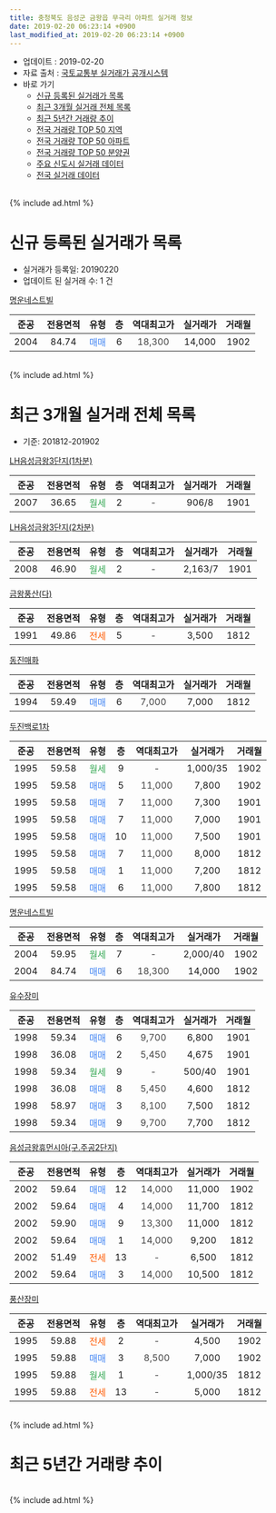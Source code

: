 ```yaml
---
title: 충청북도 음성군 금왕읍 무극리 아파트 실거래 정보
date: 2019-02-20 06:23:14 +0900
last_modified_at: 2019-02-20 06:23:14 +0900
---
```


* 업데이트 : 2019-02-20
* 자료 출처 : [국토교통부 실거래가 공개시스템](http://rt.molit.go.kr)
* 바로 가기
    * [신규 등록된 실거래가 목록](#신규-등록된-실거래가-목록)
    * [최근 3개월 실거래 전체 목록](#최근-3개월-실거래-전체-목록)
    * [최근 5년간 거래량 추이](#최근-5년간-거래량-추이)
    * [전국 거래량 TOP 50 지역](https://inasie.github.io/apt-trade-info/최근-3개월-전국에서-가장-거래가-많이-발생한-지역)
    * [전국 거래량 TOP 50 아파트](https://inasie.github.io/apt-trade-info/최근-3개월-전국에서-가장-거래가-많이-발생한-아파트)
    * [전국 거래량 TOP 50 분양권](https://inasie.github.io/apt-trade-info/최근-3개월-전국에서-가장-거래가-많이-발생한-분양권)
    * [주요 신도시 실거래 데이터](https://inasie.github.io/apt-trade-info/주요-신도시)
    * [전국 실거래 데이터](https://inasie.github.io/apt-trade-info/전국)
<br>
{% include ad.html %}
<br>

# 신규 등록된 실거래가 목록
* 실거래가 등록일: 20190220
* 업데이트 된 실거래 수: 1 건


[명운네스트빌](https://search.naver.com/search.naver?query=%EC%B6%A9%EC%B2%AD%EB%B6%81%EB%8F%84+%EC%9D%8C%EC%84%B1%EA%B5%B0+%EA%B8%88%EC%99%95%EC%9D%8D+%EB%AC%B4%EA%B7%B9%EB%A6%AC+%EB%AA%85%EC%9A%B4%EB%84%A4%EC%8A%A4%ED%8A%B8%EB%B9%8C)

|준공|전용면적|유형|층|역대최고가|실거래가|거래월|
|:---:|:---:|:---:|:---:|:---:|:---:|:---:|
|2004|84.74|<span style="color:#4285f3">매매</span>|6|<span style="color:#444444">18,300</span>|14,000|1902|


<br>
{% include ad.html %}
<br>

# 최근 3개월 실거래 전체 목록
* 기준: 201812-201902


[LH음성금왕3단지(1차분)](https://search.naver.com/search.naver?query=%EC%B6%A9%EC%B2%AD%EB%B6%81%EB%8F%84+%EC%9D%8C%EC%84%B1%EA%B5%B0+%EA%B8%88%EC%99%95%EC%9D%8D+%EB%AC%B4%EA%B7%B9%EB%A6%AC+LH%EC%9D%8C%EC%84%B1%EA%B8%88%EC%99%953%EB%8B%A8%EC%A7%80%281%EC%B0%A8%EB%B6%84%29)

|준공|전용면적|유형|층|역대최고가|실거래가|거래월|
|:---:|:---:|:---:|:---:|:---:|:---:|:---:|
|2007|36.65|<span style="color:#34a853">월세</span>|2|<span style="color:#444444">-</span>|906/8|1901|

[LH음성금왕3단지(2차분)](https://search.naver.com/search.naver?query=%EC%B6%A9%EC%B2%AD%EB%B6%81%EB%8F%84+%EC%9D%8C%EC%84%B1%EA%B5%B0+%EA%B8%88%EC%99%95%EC%9D%8D+%EB%AC%B4%EA%B7%B9%EB%A6%AC+LH%EC%9D%8C%EC%84%B1%EA%B8%88%EC%99%953%EB%8B%A8%EC%A7%80%282%EC%B0%A8%EB%B6%84%29)

|준공|전용면적|유형|층|역대최고가|실거래가|거래월|
|:---:|:---:|:---:|:---:|:---:|:---:|:---:|
|2008|46.90|<span style="color:#34a853">월세</span>|2|<span style="color:#444444">-</span>|2,163/7|1901|

[금왕풍산(다)](https://search.naver.com/search.naver?query=%EC%B6%A9%EC%B2%AD%EB%B6%81%EB%8F%84+%EC%9D%8C%EC%84%B1%EA%B5%B0+%EA%B8%88%EC%99%95%EC%9D%8D+%EB%AC%B4%EA%B7%B9%EB%A6%AC+%EA%B8%88%EC%99%95%ED%92%8D%EC%82%B0%28%EB%8B%A4%29)

|준공|전용면적|유형|층|역대최고가|실거래가|거래월|
|:---:|:---:|:---:|:---:|:---:|:---:|:---:|
|1991|49.86|<span style="color:#ff5a00">전세</span>|5|<span style="color:#444444">-</span>|3,500|1812|

[동진매화](https://search.naver.com/search.naver?query=%EC%B6%A9%EC%B2%AD%EB%B6%81%EB%8F%84+%EC%9D%8C%EC%84%B1%EA%B5%B0+%EA%B8%88%EC%99%95%EC%9D%8D+%EB%AC%B4%EA%B7%B9%EB%A6%AC+%EB%8F%99%EC%A7%84%EB%A7%A4%ED%99%94)

|준공|전용면적|유형|층|역대최고가|실거래가|거래월|
|:---:|:---:|:---:|:---:|:---:|:---:|:---:|
|1994|59.49|<span style="color:#4285f3">매매</span>|6|<span style="color:#444444">7,000</span>|7,000|1812|

[두진백로1차](https://search.naver.com/search.naver?query=%EC%B6%A9%EC%B2%AD%EB%B6%81%EB%8F%84+%EC%9D%8C%EC%84%B1%EA%B5%B0+%EA%B8%88%EC%99%95%EC%9D%8D+%EB%AC%B4%EA%B7%B9%EB%A6%AC+%EB%91%90%EC%A7%84%EB%B0%B1%EB%A1%9C1%EC%B0%A8)

|준공|전용면적|유형|층|역대최고가|실거래가|거래월|
|:---:|:---:|:---:|:---:|:---:|:---:|:---:|
|1995|59.58|<span style="color:#34a853">월세</span>|9|<span style="color:#444444">-</span>|1,000/35|1902|
|1995|59.58|<span style="color:#4285f3">매매</span>|5|<span style="color:#444444">11,000</span>|7,800|1902|
|1995|59.58|<span style="color:#4285f3">매매</span>|7|<span style="color:#444444">11,000</span>|7,300|1901|
|1995|59.58|<span style="color:#4285f3">매매</span>|7|<span style="color:#444444">11,000</span>|7,000|1901|
|1995|59.58|<span style="color:#4285f3">매매</span>|10|<span style="color:#444444">11,000</span>|7,500|1901|
|1995|59.58|<span style="color:#4285f3">매매</span>|7|<span style="color:#444444">11,000</span>|8,000|1812|
|1995|59.58|<span style="color:#4285f3">매매</span>|1|<span style="color:#444444">11,000</span>|7,200|1812|
|1995|59.58|<span style="color:#4285f3">매매</span>|6|<span style="color:#444444">11,000</span>|7,800|1812|

[명운네스트빌](https://search.naver.com/search.naver?query=%EC%B6%A9%EC%B2%AD%EB%B6%81%EB%8F%84+%EC%9D%8C%EC%84%B1%EA%B5%B0+%EA%B8%88%EC%99%95%EC%9D%8D+%EB%AC%B4%EA%B7%B9%EB%A6%AC+%EB%AA%85%EC%9A%B4%EB%84%A4%EC%8A%A4%ED%8A%B8%EB%B9%8C)

|준공|전용면적|유형|층|역대최고가|실거래가|거래월|
|:---:|:---:|:---:|:---:|:---:|:---:|:---:|
|2004|59.95|<span style="color:#34a853">월세</span>|7|<span style="color:#444444">-</span>|2,000/40|1902|
|2004|84.74|<span style="color:#4285f3">매매</span>|6|<span style="color:#444444">18,300</span>|14,000|1902|

[유수장미](https://search.naver.com/search.naver?query=%EC%B6%A9%EC%B2%AD%EB%B6%81%EB%8F%84+%EC%9D%8C%EC%84%B1%EA%B5%B0+%EA%B8%88%EC%99%95%EC%9D%8D+%EB%AC%B4%EA%B7%B9%EB%A6%AC+%EC%9C%A0%EC%88%98%EC%9E%A5%EB%AF%B8)

|준공|전용면적|유형|층|역대최고가|실거래가|거래월|
|:---:|:---:|:---:|:---:|:---:|:---:|:---:|
|1998|59.34|<span style="color:#4285f3">매매</span>|6|<span style="color:#444444">9,700</span>|6,800|1901|
|1998|36.08|<span style="color:#4285f3">매매</span>|2|<span style="color:#444444">5,450</span>|4,675|1901|
|1998|59.34|<span style="color:#34a853">월세</span>|9|<span style="color:#444444">-</span>|500/40|1901|
|1998|36.08|<span style="color:#4285f3">매매</span>|8|<span style="color:#444444">5,450</span>|4,600|1812|
|1998|58.97|<span style="color:#4285f3">매매</span>|3|<span style="color:#444444">8,100</span>|7,500|1812|
|1998|59.34|<span style="color:#4285f3">매매</span>|9|<span style="color:#444444">9,700</span>|7,700|1812|

[음성금왕휴먼시아(구.주공2단지)](https://search.naver.com/search.naver?query=%EC%B6%A9%EC%B2%AD%EB%B6%81%EB%8F%84+%EC%9D%8C%EC%84%B1%EA%B5%B0+%EA%B8%88%EC%99%95%EC%9D%8D+%EB%AC%B4%EA%B7%B9%EB%A6%AC+%EC%9D%8C%EC%84%B1%EA%B8%88%EC%99%95%ED%9C%B4%EB%A8%BC%EC%8B%9C%EC%95%84%28%EA%B5%AC.%EC%A3%BC%EA%B3%B52%EB%8B%A8%EC%A7%80%29)

|준공|전용면적|유형|층|역대최고가|실거래가|거래월|
|:---:|:---:|:---:|:---:|:---:|:---:|:---:|
|2002|59.64|<span style="color:#4285f3">매매</span>|12|<span style="color:#444444">14,000</span>|11,000|1902|
|2002|59.64|<span style="color:#4285f3">매매</span>|4|<span style="color:#444444">14,000</span>|11,700|1812|
|2002|59.90|<span style="color:#4285f3">매매</span>|9|<span style="color:#444444">13,300</span>|11,000|1812|
|2002|59.64|<span style="color:#4285f3">매매</span>|1|<span style="color:#444444">14,000</span>|9,200|1812|
|2002|51.49|<span style="color:#ff5a00">전세</span>|13|<span style="color:#444444">-</span>|6,500|1812|
|2002|59.64|<span style="color:#4285f3">매매</span>|3|<span style="color:#444444">14,000</span>|10,500|1812|

[풍산장미](https://search.naver.com/search.naver?query=%EC%B6%A9%EC%B2%AD%EB%B6%81%EB%8F%84+%EC%9D%8C%EC%84%B1%EA%B5%B0+%EA%B8%88%EC%99%95%EC%9D%8D+%EB%AC%B4%EA%B7%B9%EB%A6%AC+%ED%92%8D%EC%82%B0%EC%9E%A5%EB%AF%B8)

|준공|전용면적|유형|층|역대최고가|실거래가|거래월|
|:---:|:---:|:---:|:---:|:---:|:---:|:---:|
|1995|59.88|<span style="color:#ff5a00">전세</span>|2|<span style="color:#444444">-</span>|4,500|1902|
|1995|59.88|<span style="color:#4285f3">매매</span>|3|<span style="color:#444444">8,500</span>|7,000|1902|
|1995|59.88|<span style="color:#34a853">월세</span>|1|<span style="color:#444444">-</span>|1,000/35|1812|
|1995|59.88|<span style="color:#ff5a00">전세</span>|13|<span style="color:#444444">-</span>|5,000|1812|


<br>
{% include ad.html %}
<br>

# 최근 5년간 거래량 추이


<div style="width:100%;">
    <canvas id="deal_progress" height="200"></canvas>
</div>

<script>
new Chart(document.getElementById("deal_progress"), {
    type: 'line',
    data: {
        labels: ['201402','201403','201404','201405','201406','201407','201408','201409','201410','201411','201412','201501','201502','201503','201504','201505','201506','201507','201508','201509','201510','201511','201512','201601','201602','201603','201604','201605','201606','201607','201608','201609','201610','201611','201612','201701','201702','201703','201704','201705','201706','201707','201708','201709','201710','201711','201712','201801','201802','201803','201804','201805','201806','201807','201808','201809','201810','201811','201812','201901','201902'],
        datasets: [{
            label: '매매',
            pointRadius: 1,
            data: [13, 8, 16, 8, 14, 10, 5, 7, 9, 5, 9, 8, 7, 16, 8, 9, 9, 5, 8, 12, 19, 16, 12, 17, 12, 16, 15, 12, 4, 9, 5, 15, 9, 9, 13, 3, 10, 18, 14, 24, 11, 6, 8, 8, 11, 8, 5, 8, 8, 11, 3, 4, 3, 6, 5, 6, 6, 4, 11, 5, 4],
            borderColor: "rgba(255, 201, 14, 1)",
            backgroundColor: "rgba(255, 201, 14, 0.5)",
            fill: false,
            lineTension: 0
        },{
            label: '전월세',
            pointRadius: 1,
            data: [5, 9, 29, 6, 10, 12, 9, 13, 7, 15, 13, 13, 7, 10, 6, 10, 4, 11, 10, 7, 3, 11, 10, 9, 11, 13, 13, 14, 3, 10, 9, 6, 5, 3, 3, 6, 10, 7, 9, 8, 7, 18, 4, 10, 8, 10, 7, 15, 2, 4, 12, 7, 6, 9, 5, 5, 8, 6, 4, 3, 3],
            borderColor: "rgba(0, 141, 185, 1)",
            backgroundColor: "rgba(0, 141, 185, 0.5)",
            fill: false,
            lineTension: 0
        }
        ]
    },
    options: {
        responsive: true,
        title: {
            display: false
        },
        tooltips: {
            mode: 'index',
            intersect: false
        },
        hover: {
            mode: 'nearest',
            intersect: true
        },
        scales: {
            xAxes: [{
                display: true,
                scaleLabel: {
                    display: true,
                    labelString: '년/월'
                }
            }],
            yAxes: [{
                display: true,
                ticks: {
                    suggestedMin: 0,
                },
                scaleLabel: {
                    display: true,
                    labelString: '실거래 수'
                }
            }]
        }
    }
});

</script>


<br>
{% include ad.html %}
<br>

